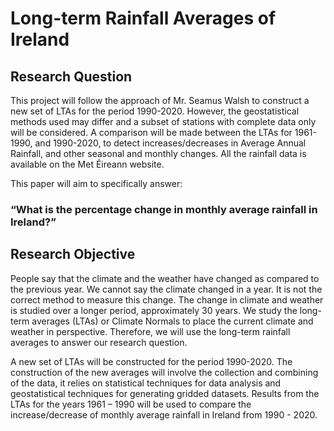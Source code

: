 # Long-term Rainfall Averages of Ireland

## Research Question
This project will follow the approach of Mr. Seamus Walsh to construct a new set of LTAs for the period 1990-2020. However, the geostatistical methods used may differ and a subset of stations with complete data only will be considered. A comparison will be made between the LTAs for 1961-1990, and 1990-2020, to detect increases/decreases in Average Annual Rainfall, and other seasonal and monthly changes. All the rainfall data is available on the Met Éireann website. 

This paper will aim to specifically answer: 
### “What is the percentage change in monthly average rainfall in Ireland?”

## Research Objective 
People say that the climate and the weather have changed as compared to the previous year. We cannot say the climate changed in a year. It is not the correct method to measure this change. The change in climate and weather is studied over a longer period, approximately 30 years. We study the long-term averages (LTAs) or Climate Normals to place the current climate and weather in perspective. Therefore, we will use the long-term rainfall averages to answer our research question.

A new set of LTAs will be constructed for the period 1990-2020. The construction of the new averages will involve the collection and combining of the data, it relies on statistical techniques for data analysis and geostatistical techniques for generating gridded datasets.  Results from the LTAs for the years 1961 – 1990 will be used to compare the increase/decrease of monthly average rainfall in Ireland from 1990 - 2020.  
